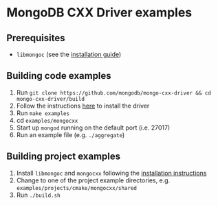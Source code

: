 # MongoDB CXX Driver examples

## Prerequisites

* `libmongoc` (see the [installation guide](https://mongoc.org/libmongoc/current/installing.html))

## Building code examples

1. Run `git clone https://github.com/mongodb/mongo-cxx-driver && cd mongo-cxx-driver/build`
2. Follow the instructions [here](https://mongodb.github.io/mongo-cxx-driver/mongocxx-v3/installation/) to install the driver
3. Run `make examples`
4. cd `examples/mongocxx`
5. Start up `mongod` running on the default port (i.e. 27017)
6. Run an example file (e.g. `./aggregate`)

## Building project examples

1. Install `libmongoc` and `mongocxx` following the [installation
   instructions](https://mongodb.github.io/mongo-cxx-driver/mongocxx-v3/installation/)
2. Change to one of the project example directories, e.g. `examples/projects/cmake/mongocxx/shared`
3. Run `./build.sh`
